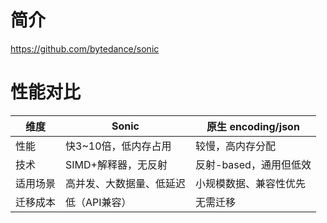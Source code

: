# 简介
https://github.com/bytedance/sonic

# 性能对比

| 维度           | Sonic                          | 原生 encoding/json             |
|----------------|--------------------------------|--------------------------------|
| 性能           | 快3~10倍，低内存占用            | 较慢，高内存分配               |
| 技术           | SIMD+解释器，无反射            | 反射-based，通用但低效         |
| 适用场景       | 高并发、大数据量、低延迟       | 小规模数据、兼容性优先         |
| 迁移成本       | 低（API兼容）                  | 无需迁移                       |
